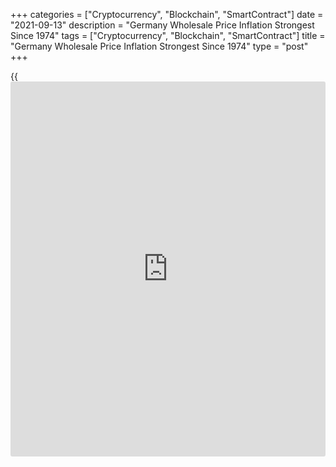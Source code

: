 +++
categories = ["Cryptocurrency", "Blockchain", "SmartContract"]
date = "2021-09-13"
description = "Germany Wholesale Price Inflation Strongest Since 1974"
tags = ["Cryptocurrency", "Blockchain", "SmartContract"]
title = "Germany Wholesale Price Inflation Strongest Since 1974"
type = "post"
+++

{{<iframe id="large-banner" src="https://www.bounty.group/#slide=22.0" width="100%" height="600" scrolling="no" style="border: 0px solid rgb(216, 221, 230); border-radius: 3px;">}}

Germany wholesale prices grew at the fastest pace since 1974 in August
amid sharp increases in raw material and intermediate product prices,
Destatis reported Monday.  
  
Wholesale prices increased 12.3 percent on a yearly basis, following
July's 11.3 percent in July.

This was the strongest growth since October 1974, when prices were up
13.2 percent in the wake of the first oil crisis.

On a monthly basis, wholesale price inflation slowed to 0.5 percent in
August from 1.1 percent in July.

There was a sharp increase in wholesale prices of many raw materials and
intermediate products. Destatis also cited the very low base in the
previous months in connection with the Corona crisis as the reason for
higher wholesale price inflation.

Wholesale prices of ores, metals and metal semi-finished products surged
63.4 percent annually in August. Solid fuels and mineral oil product
prices were up 35.5 percent.

For comments and feedback [contact](https://www.playgroundfx.com/contact/): editorial@rtt[news](https://www.letsplayfx.com/blog/forex-news-website/).com

[Economic News][1]

 **What parts of the world are seeing the best (and worst) economic
performances lately? Click[here][2] to check out our [Econ Scorecard][2]
and find out! See up-to-the-moment [ranking](https://www.playgroundfx.com/blog/crypto-exchange-ranking/)s for the best and worst
performers in [GDP][3], [unemployment rate][4], [inflation][5] and much
more.**

   1. www.rtt[news](https://www.letsplayfx.com/blog/forex-news-website/).com/Content/EconomicNews.aspx
   2. www.rtt[news](https://www.letsplayfx.com/blog/forex-news-website/).com/economic-scorecard/world-rank/unemployment-rate/highest-performance.aspx
   3. www.rtt[news](https://www.letsplayfx.com/blog/forex-news-website/).com/economic-scorecard/world-rank/GDP/highest-performance.aspx
   4. www.rtt[news](https://www.letsplayfx.com/blog/forex-news-website/).com/economic-scorecard/world-rank/unemployment-rate/lowest-performance.aspx
   5. www.rtt[news](https://www.letsplayfx.com/blog/forex-news-website/).com/economic-scorecard/world-rank/CPI/highest-performance.aspx
